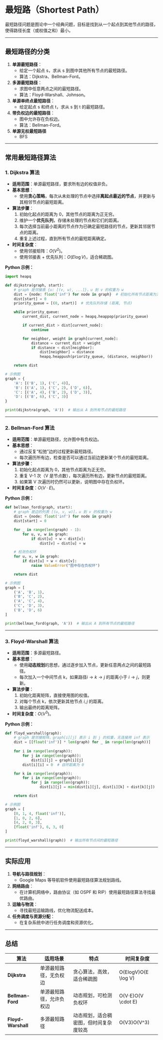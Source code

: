 # 最短路（Shortest Path）

最短路径问题是图论中一个经典问题，目标是找到从一个起点到其他节点的路径，使得路径长度（或权值之和）最小。

---

## 最短路径的分类

1. **单源最短路径**：
    - 给定一个起点 s，求从 s 到图中其他所有节点的最短路径。
    - 算法：Dijkstra、Bellman-Ford。
2. **多源最短路径**：
    - 求图中任意两点之间的最短路径。
    - 算法：Floyd-Warshall、Johnson。
3. **单源单终点最短路径**：
    - 给定起点 s 和终点 t，求从 s 到 t 的最短路径。
4. **带负权边的最短路径**：
    - 图中允许存在负权边。
    - 算法：Bellman-Ford。
5. **单源无权最短路径**
	- BFS
---

## 常用最短路径算法

### 1. Dijkstra 算法
- **适用范围**：单源最短路径，要求所有边的权值非负。
- **基本思想**：
    - 使用**贪心策略**，每次从未处理的节点中选择**离起点最近的节点**，并更新与其相邻节点的最短距离。
- **算法步骤**：
    1. 初始化起点的距离为 0，其他节点的距离为正无穷。
    2. 维护一个**优先队列**，存储未处理的节点和它们的距离。
    3. 每次选择当前最小距离的节点作为已确定最短路径的节点，更新其邻居节点的距离。
    4. 重复上述过程，直到所有节点的最短距离确定。
- **时间复杂度**：
    - 使用邻接矩阵：$O(V^2)$。
    - 使用邻接表 + 优先队列：$O(E \log V)$，适合稀疏图。

**Python 示例：**
```python
import heapq

def dijkstra(graph, start):
    # graph 是邻接表 {u: [(v, w), ...]}，u 到 v 的权重为 w
    dist = {node: float('inf') for node in graph}  # 初始化所有节点距离为无穷
    dist[start] = 0
    priority_queue = [(0, start)]  # 优先队列存储 (距离, 节点)

    while priority_queue:
        current_dist, current_node = heapq.heappop(priority_queue)

        if current_dist > dist[current_node]:
            continue

        for neighbor, weight in graph[current_node]:
            distance = current_dist + weight
            if distance < dist[neighbor]:
                dist[neighbor] = distance
                heapq.heappush(priority_queue, (distance, neighbor))

    return dist

# 示例图
graph = {
    'A': [('B', 1), ('C', 4)],
    'B': [('A', 1), ('C', 2), ('D', 6)],
    'C': [('A', 4), ('B', 2), ('D', 3)],
    'D': [('B', 6), ('C', 3)]
}

print(dijkstra(graph, 'A'))  # 输出从 A 到所有节点的最短路径
```

---

### 2. Bellman-Ford 算法

- **适用范围**：单源最短路径，允许图中有负权边。
- **基本思想**：
    - 通过反复“松弛”边的过程更新最短路径。
    - 每次遍历所有边，检查是否可以通过当前边更新某个节点的最短距离。
- **算法步骤**：
    1. 初始化起点距离为 0，其他节点距离为正无穷。
    2. 重复 V-1 次（V 是节点数），每次遍历所有边，更新节点的最短距离。
    3. 如果第 V 次遍历时仍然可以更新，说明图中存在负权环。
- **时间复杂度**：$O(V \cdot E)$。

**Python 示例：**

```python
def bellman_ford(graph, start):
    # graph 是边的列表 [(u, v, w)]，u 到 v 的权重为 w
    dist = {node: float('inf') for node in graph}
    dist[start] = 0

    for _ in range(len(graph) - 1):
        for u, v, w in graph:
            if dist[u] + w < dist[v]:
                dist[v] = dist[u] + w

    # 检测负权环
    for u, v, w in graph:
        if dist[u] + w < dist[v]:
            raise ValueError("图中存在负权环")

    return dist

# 示例图
graph = [
    ('A', 'B', 1),
    ('B', 'C', 2),
    ('A', 'C', 4),
    ('C', 'D', 3),
    ('B', 'D', 6)
]

print(bellman_ford(graph, 'A'))  # 输出从 A 到所有节点的最短路径
```

---

### 3. Floyd-Warshall 算法

- **适用范围**：多源最短路径。
- **基本思想**：
    - 使用**动态规划**的思想，通过逐步加入节点，更新任意两点之间的最短路径。
    - 每次加入一个中间节点 k，如果路径$i \to k \to j$ 的距离小于 $i \to j$，则更新。
- **算法步骤**：
    1. 初始化距离矩阵，直接使用图的权值。
    2. 对每个节点 k，依次更新其他节点 $i, j$ 的距离。
    3. 输出最终的距离矩阵。
- **时间复杂度**：$O(V^3)$。

**Python 示例：**

```python
def floyd_warshall(graph):
    # graph 是邻接矩阵，graph[i][j] 表示 i 到 j 的权重，无连接用 inf 表示
    dist = [[float('inf')] * len(graph) for _ in range(len(graph))]
    
    for i in range(len(graph)):
        for j in range(len(graph)):
            dist[i][j] = graph[i][j]
        dist[i][i] = 0  # 自环距离为 0

    for k in range(len(graph)):
        for i in range(len(graph)):
            for j in range(len(graph)):
                dist[i][j] = min(dist[i][j], dist[i][k] + dist[k][j])

    return dist

# 示例图
graph = [
    [0, 1, 4, float('inf')],
    [1, 0, 2, 6],
    [4, 2, 0, 3],
    [float('inf'), 6, 3, 0]
]

print(floyd_warshall(graph))  # 输出所有节点间的最短路径
```

---

## 实际应用
1. **导航与路径规划**：
    - Google Maps 等导航软件使用最短路径算法规划路线。
2. **网络路由**：
    - 在计算机网络中，路由协议（如 OSPF 和 RIP）使用最短路径算法寻找最优路由。
3. **运输与物流**：
    - 寻找最短运输路线，优化物流配送成本。
4. **任务调度与资源分配**：
    - 在复杂系统中进行任务调度和资源优化。

---

## 总结

|**算法**|**适用场景**|**特点**|**时间复杂度**|
|---|---|---|---|
|**Dijkstra**|单源最短路径，无负权边|贪心算法，高效，适合稀疏图|O(Elog⁡V)O(E \log V)|
|**Bellman-Ford**|单源最短路径，允许负权边|动态规划，可检测负权环|O(V⋅E)O(V \cdot E)|
|**Floyd-Warshall**|多源最短路径|动态规划，适合稠密图，但时间复杂度较高|O(V3)O(V^3)|

